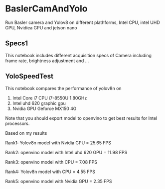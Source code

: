 # BaslerCamAndYolo
Run Basler camera and Yolov8 on different plathforms, Intel CPU, intel UHD GPU, Nvidiea GPU and jetson nano
## Specs1
This notebook includes different acquisition specs of Camera including frame rate, brightness adjustment and ...
## YoloSpeedTest
This notebook compares the performance of yolov8n on
1. Intel Core i7 CPU  i7-8550U 1.80GHz
2. Intel uhd 620 graphic gpu
3. Nvidia GPU Geforce MX150 4G

Note that you should export model to openvino to get best results for Intel processors.

Based on my results

  Rank1: Yolov8n model with Nvidia GPU =  25.65 FPS

  Rank2: openvino model with Intel uhd 620 GPU =  11.98 FPS

  Rank3: openvino model with CPU =  7.08 FPS
  
  Rank4: Yolov8n model with CPU =  4.55 FPS
  
  Rank5: openvino model with Nvidia GPU =  2.35 FPS

